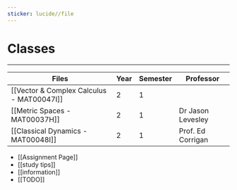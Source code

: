 ```yaml
---
sticker: lucide//file
---
```

# Classes
---


| **Files**                                 | Year | Semester | Professor         |
| ----------------------------------------- | ---- | -------- | ----------------- |
| [[Vector & Complex Calculus - MAT00047I]] | 2    | 1        |                   |
| [[Metric Spaces - MAT00037H]]             | 2    | 1        | Dr Jason Levesley |
| [[Classical Dynamics - MAT00048I]]        | 2    | 1        | Prof. Ed Corrigan                  |

- [[Assignment Page]]
- [[study tips]]
- [[information]]
- [[TODO]]